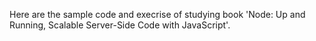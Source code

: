 Here are the sample code and execrise of studying book 'Node: Up and Running, Scalable Server-Side Code with JavaScript'.
